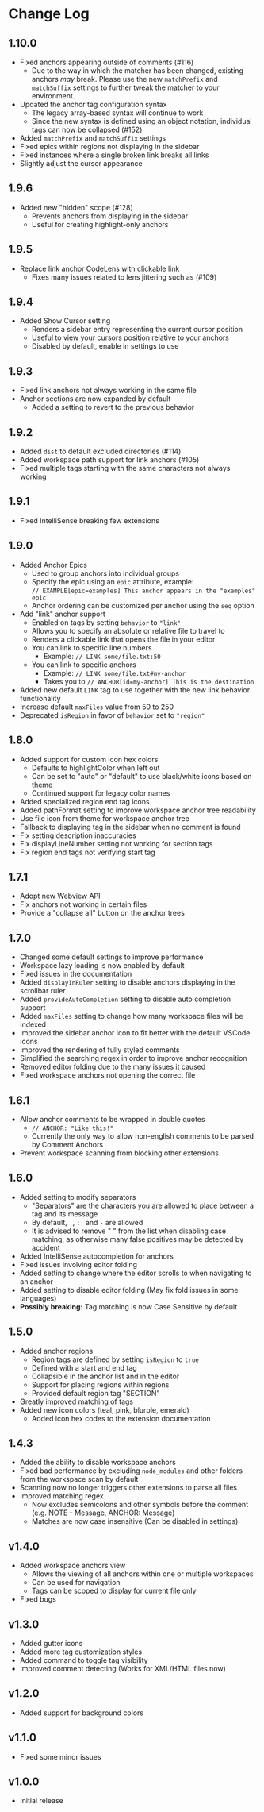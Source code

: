 # Change Log

## 1.10.0
- Fixed anchors appearing outside of comments (#116)
	- Due to the way in which the matcher has been changed, existing anchors *may* break. Please use the new `matchPrefix` and `matchSuffix` settings to further tweak the matcher to your environment.
- Updated the anchor tag configuration syntax
	- The legacy array-based syntax will continue to work
	- Since the new syntax is defined using an object notation, individual tags can now be collapsed (#152)
- Added `matchPrefix` and `matchSuffix` settings
- Fixed epics within regions not displaying in the sidebar
- Fixed instances where a single broken link breaks all links
- Slightly adjust the cursor appearance

## 1.9.6
- Added new "hidden" scope (#128)
	- Prevents anchors from displaying in the sidebar
	- Useful for creating highlight-only anchors

## 1.9.5
- Replace link anchor CodeLens with clickable link
	- Fixes many issues related to lens jittering such as (#109)

## 1.9.4
- Added Show Cursor setting
	- Renders a sidebar entry representing the current cursor position
	- Useful to view your cursors position relative to your anchors
	- Disabled by default, enable in settings to use

## 1.9.3
- Fixed link anchors not always working in the same file
- Anchor sections are now expanded by default
	- Added a setting to revert to the previous behavior

## 1.9.2
- Added `dist` to default excluded directories (#114)
- Added workspace path support for link anchors (#105)
- Fixed multiple tags starting with the same characters not always working

## 1.9.1
- Fixed IntelliSense breaking few extensions

## 1.9.0
- Added Anchor Epics
	- Used to group anchors into individual groups
	- Specify the epic using an `epic` attribute, example:<br>
	`// EXAMPLE[epic=examples] This anchor appears in the "examples" epic`
	- Anchor ordering can be customized per anchor using the `seq` option
- Add "link" anchor support
	- Enabled on tags by setting `behavior` to `"link"`
	- Allows you to specify an absolute or relative file to travel to
	- Renders a clickable link that opens the file in your editor
	- You can link to specific line numbers
		- Example: `// LINK some/file.txt:50`
	- You can link to specific anchors
		- Example: `// LINK some/file.txt#my-anchor`
		- Takes you to `// ANCHOR[id=my-anchor] This is the destination` 
- Added new default `LINK` tag to use together with the new link behavior functionality
- Increase default `maxFiles` value from 50 to 250
- Deprecated `isRegion` in favor of `behavior` set to `"region"`

## 1.8.0
- Added support for custom icon hex colors
	- Defaults to highlightColor when left out
	- Can be set to "auto" or "default" to use black/white icons based on theme
	- Continued support for legacy color names
- Added specialized region end tag icons
- Added pathFormat setting to improve workspace anchor tree readability
- Use file icon from theme for workspace anchor tree
- Fallback to displaying tag in the sidebar when no comment is found
- Fix setting description inaccuracies
- Fix displayLineNumber setting not working for section tags
- Fix region end tags not verifying start tag

## 1.7.1
- Adopt new Webview API
- Fix anchors not working in certain files
- Provide a "collapse all" button on the anchor trees

## 1.7.0
- Changed some default settings to improve performance
- Workspace lazy loading is now enabled by default
- Fixed issues in the documentation
- Added `displayInRuler` setting to disable anchors displaying in the scrollbar ruler
- Added `provideAutoCompletion` setting to disable auto completion support
- Added `maxFiles` setting to change how many workspace files will be indexed 
- Improved the sidebar anchor icon to fit better with the default VSCode icons
- Improved the rendering of fully styled comments
- Simplified the searching regex in order to improve anchor recognition
- Removed editor folding due to the many issues it caused
- Fixed workspace anchors not opening the correct file

## 1.6.1
- Allow anchor comments to be wrapped in double quotes
	- `// ANCHOR: "Like this!"`
	- Currently the only way to allow non-english comments to be parsed by Comment Anchors
- Prevent workspace scanning from blocking other extensions

## 1.6.0
- Added setting to modify separators
	- "Separators" are the characters you are allowed to place between a tag and its message
	- By default, ` `, `: ` and ` - ` are allowed
	- It is advised to remove " " from the list when disabling case matching, as otherwise many false positives may be detected by accident
- Added IntelliSense autocompletion for anchors
- Fixed issues involving editor folding
- Added setting to change where the editor scrolls to when navigating to an anchor
- Added setting to disable editor folding (May fix fold issues in some languages)
- **Possibly breaking:** Tag matching is now Case Sensitive by default 

## 1.5.0
- Added anchor regions
	- Region tags are defined by setting `isRegion` to `true`
	- Defined with a start and end tag
	- Collapsible in the anchor list and in the editor
	- Support for placing regions within regions
	- Provided default region tag "SECTION"
- Greatly improved matching of tags
- Added new icon colors (teal, pink, blurple, emerald)
	- Added icon hex codes to the extension documentation

## 1.4.3
- Added the ability to disable workspace anchors
- Fixed bad performance by excluding `node_modules` and other folders from the workspace scan by default
- Scanning now no longer triggers other extensions to parse all files
- Improved matching regex
	- Now excludes semicolons and other symbols before the comment (e.g. NOTE - Message, ANCHOR: Message)
	- Matches are now case insensitive (Can be disabled in settings)

## v1.4.0
- Added workspace anchors view
	- Allows the viewing of all anchors within one or multiple workspaces
	- Can be used for navigation
	- Tags can be scoped to display for current file only
- Fixed bugs

## v1.3.0
- Added gutter icons
- Added more tag customization styles
- Added command to toggle tag visibility
- Improved comment detecting (Works for XML/HTML files now)

## v1.2.0
- Added support for background colors

## v1.1.0
- Fixed some minor issues

## v1.0.0
- Initial release
